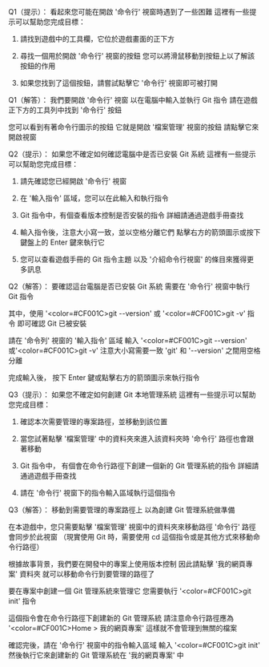 Q1（提示）：
看起來您可能在開啟 '命令行' 視窗時遇到了一些困難
這裡有一些提示可以幫助您完成目標：

1. 請找到遊戲中的工具欄，它位於遊戲畫面的正下方

2. 尋找一個用於開啟 '命令行' 視窗的按鈕
   您可以將滑鼠移動到按鈕上以了解該按鈕的作用

3. 如果您找到了這個按鈕，請嘗試點擊它
   '命令行' 視窗即可被打開

Q1（解答）：
我們要開啟 '命令行' 視窗
以在電腦中輸入並執行 Git 指令
請在遊戲正下方的工具列中找到 '命令行' 按鈕

您可以看到有著命令行圖示的按鈕
它就是開啟 '檔案管理' 視窗的按鈕
請點擊它來開啟視窗


Q2（提示）：
如果您不確定如何確認電腦中是否已安裝 Git 系統
這裡有一些提示可以幫助您完成目標：

1. 請先確認您已經開啟 '命令行' 視窗

2. 在 '輸入指令' 區域，您可以在此輸入和執行指令

3. Git 指令中，有個查看版本控制是否安裝的指令
   詳細請通過遊戲手冊查找

4. 輸入指令後，注意大小寫一致，並以空格分離它們
   點擊右方的箭頭圖示或按下鍵盤上的 Enter 鍵來執行它

5. 您可以查看遊戲手冊的 Git 指令主題
   以及 '介紹命令行視窗' 的條目來獲得更多訊息

Q2（解答）：
要確認這台電腦是否已安裝 Git 系統
需要在 '命令行' 視窗中執行 Git 指令

其中，使用 '<color=#CF001C>git --version</color>' 或 '<color=#CF001C>git -v</color>' 指令
即可確認 Git 已被安裝

請在 '命令列' 視窗的 '輸入指令' 區域
輸入 '<color=#CF001C>git --version</color>' 或'<color=#CF001C>git -v</color>'
注意大小寫需要一致
'git' 和 '--version' 之間用空格分離

完成輸入後，
按下 Enter 鍵或點擊右方的箭頭圖示來執行指令



Q3（提示）：
如果您不確定如何創建 Git 本地管理系統
這裡有一些提示可以幫助您完成目標：

1. 確認本次需要管理的專案路徑，並移動到該位置

2. 當您試著點擊 '檔案管理' 中的資料夾來進入該資料夾時
   '命令行' 路徑也會跟著移動

3. Git 指令中，
   有個會在命令行路徑下創建一個新的 Git 管理系統的指令
   詳細請通過遊戲手冊查找

4. 請在 '命令行' 視窗下的指令輸入區域執行這個指令

Q3（解答）：
移動到需要管理的專案路徑上
以為創建 Git 管理系統做準備

在本遊戲中，您只需要點擊 '檔案管理' 視窗中的資料夾來移動路徑
'命令行' 路徑會同步於此視窗
（現實使用 Git 時，需要使用 cd 這個指令或是其他方式來移動命令行路徑）

根據故事背景，我們要在開發中的專案上使用版本控制
因此請點擊 '我的網頁專案' 資料夾
就可以移動命令行到要管理的路徑了

要在專案中創建一個 Git 管理系統來管理它
您需要執行 '<color=#CF001C>git init</color>' 指令

這個指令會在命令行路徑下創建新的 Git 管理系統
請注意命令行路徑應為 '<color=#CF001C>Home > 我的網頁專案</color>'
這樣就不會管理到無關的檔案

確認完後，請在 '命令行' 視窗中的指令輸入區域
輸入 '<color=#CF001C>git init</color>'
然後執行它來創建新的 Git 管理系統在 '我的網頁專案' 中